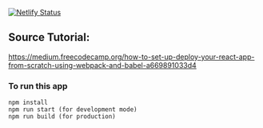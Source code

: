 [![Netlify Status](https://api.netlify.com/api/v1/badges/5495569b-65c6-4bae-9d25-4a57e14343f8/deploy-status)](https://app.netlify.com/sites/frosty-borg-5c3cf2/deploys)

## Source Tutorial: 
https://medium.freecodecamp.org/how-to-set-up-deploy-your-react-app-from-scratch-using-webpack-and-babel-a669891033d4

### To run this app
```
npm install
npm run start (for development mode)
npm run build (for production)
```
